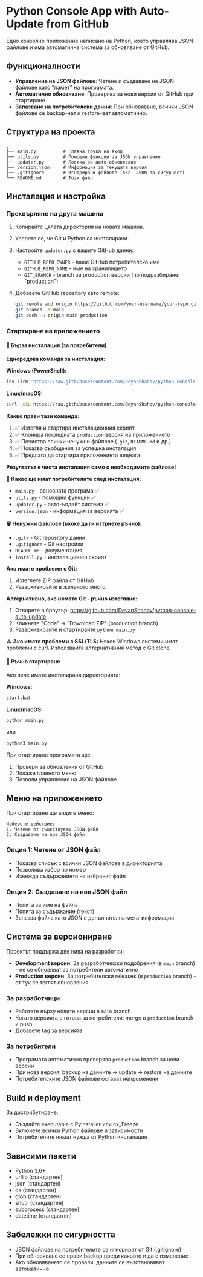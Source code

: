 # Python Console App with Auto-Update from GitHub

Едно конзолно приложение написано на Python, което управлява JSON файлове и има автоматична система за обновяване от GitHub.

## Функционалности

- **Управление на JSON файлове**: Четене и създаване на JSON файлове като "памет" на програмата.
- **Автоматично обновяване**: Проверява за нови версии от GitHub при стартиране.
- **Запазване на потребителски данни**: При обновяване, всички JSON файлове се backup-нат и restore-ват автоматично.

## Структура на проекта

```
.
├── main.py          # Главна точка на вход
├── utils.py         # Помощни функции за JSON управление
├── updater.py       # Логика за авто-обновяване
├── version.json     # Информация за текущата версия
├── .gitignore       # Игнорирани файлове (вкл. JSON за сигурност)
└── README.md        # Този файл
```

## Инсталация и настройка

### Прехвърляне на друга машина

1. Копирайте цялата директория на новата машина.
2. Уверете се, че Git и Python са инсталирани.
3. Настройте `updater.py` с вашите GitHub данни:
   - `GITHUB_REPO_OWNER` - ваше GitHub потребителско име
   - `GITHUB_REPO_NAME` - име на хранилището
   - `GIT_BRANCH` - branch за production версии (по подразбиране: "production")

4. Добавете GitHub repository като remote:
   ```bash
   git remote add origin https://github.com/your-username/your-repo.git
   git branch -M main
   git push -u origin main production
   ```

### Стартиране на приложението

#### 🔧 Бърза инсталация (за потребители)

**Едноредова команда за инсталация:**

**Windows (PowerShell):**
```powershell
iex (irm 'https://raw.githubusercontent.com/DeyanShahov/python-console-auto-update/production/install.ps1')
```

**Linux/macOS:**
```bash
curl -sSL https://raw.githubusercontent.com/DeyanShahov/python-console-auto-update/production/install.py | python3
```

**Какво прави тази команда:**
1. ✅ Изтегля и стартира инсталационния скрипт
2. ✅ Клонира последната `production` версия на приложението
3. ✅ Почиства всички ненужни файлове (`.git`, `README.md` и др.)
4. ✅ Показва съобщения за успешна инсталация
5. ✅ Предлага да стартира приложението веднага

**Резултатът е чиста инсталация само с необходимите файлове!**

**📁 Какво ще имат потребителите след инсталация:**
- `main.py` - основната програма ✅
- `utils.py` - помощни функции ✅  
- `updater.py` - авто-ъпдейт система ✅
- `version.json` - информация за версията ✅

**🗑️ Ненужни файлове (може да ги изтриете ръчно):**
- `.git/` - Git repository данни
- `.gitignore` - Git настройки
- `README.md` - документация
- `install.py` - инсталационен скрипт

**Ако имате проблеми с Git:**
1. Изтеглете ZIP файла от GitHub
2. Разархивирайте в желаното място

**Алтернативно, ако нямате Git - ръчно изтегляне:**
1. Отворете в браузър: https://github.com/DeyanShahov/python-console-auto-update
2. Кликнете "Code" → "Download ZIP" (production branch)
3. Разархивирайте и стартирайте `python main.py`

**⚠️ Ако имате проблеми с SSL/TLS:**
Някои Windows системи имат проблеми с curl. Използвайте алтернативния метод с Git clone.

#### 🚀 Ръчно стартиране
Ако вече имате инсталирана директорията:

**Windows:**
```bash
start.bat
```

**Linux/macOS:**
```bash
python main.py
```
или
```bash
python3 main.py
```

При стартиране програмата ще:
1. Провери за обновления от GitHub
2. Покаже главното меню
3. Позволи управление на JSON файлове

## Меню на приложението

При стартиране ще видите меню:

```
Изберете действие:
1. Четене от съществуващ JSON файл
2. Създаване на нов JSON файл
```

### Опция 1: Четене от JSON файл
- Показва списък с всички JSON файлове в директорията
- Позволява избор по номер
- Извежда съдържанието на избрания файл

### Опция 2: Създаване на нов JSON файл
- Попита за име на файла
- Попита за съдържание (текст)
- Запазва файла като JSON с допълнителна мета-информация

## Система за версиониране

Проектът поддържа две нива на разработки:

- **Development версии**: За разработчикски подобрения (в `main` branch) - не се обновяват за потребители автоматично
- **Production версии**: За потребителски releases (в `production` branch) - от тук се теглят обновления

### За разработчици
- Работете върху новите версии в `main` branch
- Когато версията е готова за потребители: merge в `production` branch и push
- Добавете tag за версията

### За потребители
- Програмата автоматично проверява `production` branch за нови версии
- При нова версия: backup на данните -> update -> restore на данните
- Потребителските JSON файлове остават непроменени

## Build и deployment

За дистрибутиране:
- Създайте executable с PyInstaller или cx_Freeze
- Включете всички Python файлове и зависимости
- Потребителите нямат нужда от Python инсталация

## Зависими пакети

- Python 3.6+
- urllib (стандартен)
- json (стандартен)
- os (стандартен)
- glob (стандартен)
- shutil (стандартен)
- subprocess (стандартен)
- datetime (стандартен)

## Забележки по сигурността

- JSON файлове на потребителите се игнорират от Git (.gitignore)
- При обновяване се прави backup преди каквото и да е изменение
- Ако обновяването се провали, данните се възстановяват автоматично
